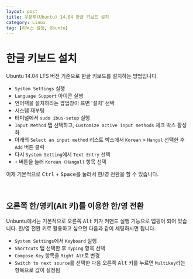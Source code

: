 ```yaml
---
layout: post
title: 우분투(Ubuntu) 14.04 한글 키보드 설치
category: Linux
tag: [리눅스 설정, Ubuntu]
---
```

# 한글 키보드 설치

Ubuntu 14.04 LTS 버전 기준으로 한글 키보드를 설치하는 방법입니다.

* `System Settings` 실행
* `Language Support` 아이콘 실행
* 언어팩을 설치하라는 팝업창이 뜨면 '설치' 선택
* 시스템 재부팅
* 터미널에서 `sudo ibus-setup` 실행
* `Input Method` 탭 선택하고, `Customize active input methods` 체크 박스 활성화
* 아래의 `Select an input method` 리스트 박스에서 `Korean` > `Hangul` 선택한 후 `Add` 버튼 클릭
* 다시 `System Setting`에서 `Text Entry` 선택
* `+` 버튼을 눌러 `Korean (Hangul)` 항목 선택

이제 기본적으로 <kbd>Ctrl</kbd> + <kbd>Space</kbd>를 눌러서 한/영 전환을 할 수 있습니다.

<br>

## 오른쪽 한/영키(Alt 키)를 이용한 한/영 전환

Unbuntu에서는 기본적으로 오른쪽 <kbd>Alt</kbd> 키가 커맨드 실행 기능으로 맵핑이 되어 있습니다. 한/영 전환 키로 활용하고 싶으면 다음과 같이 세팅하시면 됩니다.

* `System Settings`에서 `Keyboard` 실행
* `Shortcuts` 탭 선택한 후 `Typing` 항목 선택
* `Compose Key` 항목을 `Right Alt`로 변경
* `Switch to next source`를 선택한 다음 오른쪽 <kbd>Alt</kbd> 키를 누르면 `Multikey`라는 항목으로 값이 설정됨
